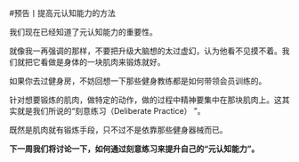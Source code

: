 #预告丨提高元认知能力的方法

我们现在已经知道了元认知能力的重要性。

就像我一再强调的那样，不要把升级大脑想的太过虚幻，认为他看不见摸不着。我们就把它看做是身体的一块肌肉来锻炼就好。

如果你去过健身房，不妨回想一下那些健身教练都是如何带领会员训练的。

针对想要锻炼的肌肉，做特定的动作，做的过程中精神要集中在那块肌肉上。这其实就是我们所说的“刻意练习（Deliberate Practice） ”。

既然是肌肉就有锻炼手段，只不过不是依靠那些健身器械而已。

**下一周我们将讨论一下，如何通过刻意练习来提升自己的“元认知能力”。**